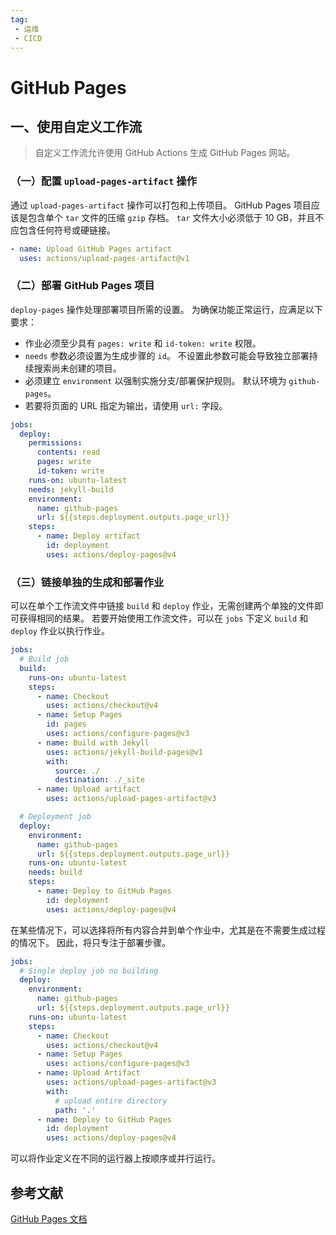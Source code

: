 ```yaml
---
tag:
 - 运维
 - CICD
---
```


# GitHub Pages

## 一、使用自定义工作流

> 自定义工作流允许使用 GitHub Actions 生成 GitHub Pages 网站。

### （一）配置 `upload-pages-artifact` 操作

通过 `upload-pages-artifact` 操作可以打包和上传项目。 GitHub Pages 项目应该是包含单个 `tar` 文件的压缩 `gzip` 存档。 `tar` 文件大小必须低于 10 GB，并且不应包含任何符号或硬链接。

```yaml
- name: Upload GitHub Pages artifact
  uses: actions/upload-pages-artifact@v1
```

### （二）部署 GitHub Pages 项目

`deploy-pages` 操作处理部署项目所需的设置。 为确保功能正常运行，应满足以下要求：

- 作业必须至少具有 `pages: write` 和 `id-token: write` 权限。
- `needs` 参数必须设置为生成步骤的 `id`。 不设置此参数可能会导致独立部署持续搜索尚未创建的项目。
- 必须建立 `environment` 以强制实施分支/部署保护规则。 默认环境为 `github-pages`。
- 若要将页面的 URL 指定为输出，请使用 `url:` 字段。

```yaml
jobs:
  deploy:
    permissions:
      contents: read
      pages: write
      id-token: write
    runs-on: ubuntu-latest
    needs: jekyll-build
    environment:
      name: github-pages
      url: ${{steps.deployment.outputs.page_url}}
    steps:
      - name: Deploy artifact
        id: deployment
        uses: actions/deploy-pages@v4
```

### （三）链接单独的生成和部署作业

可以在单个工作流文件中链接 `build` 和 `deploy` 作业，无需创建两个单独的文件即可获得相同的结果。 若要开始使用工作流文件，可以在 `jobs` 下定义 `build` 和 `deploy` 作业以执行作业。

```yaml
jobs:
  # Build job
  build:
    runs-on: ubuntu-latest
    steps:
      - name: Checkout
        uses: actions/checkout@v4
      - name: Setup Pages
        id: pages
        uses: actions/configure-pages@v3
      - name: Build with Jekyll
        uses: actions/jekyll-build-pages@v1
        with:
          source: ./
          destination: ./_site
      - name: Upload artifact
        uses: actions/upload-pages-artifact@v3

  # Deployment job
  deploy:
    environment:
      name: github-pages
      url: ${{steps.deployment.outputs.page_url}}
    runs-on: ubuntu-latest
    needs: build
    steps:
      - name: Deploy to GitHub Pages
        id: deployment
        uses: actions/deploy-pages@v4
```

在某些情况下，可以选择将所有内容合并到单个作业中，尤其是在不需要生成过程的情况下。 因此，将只专注于部署步骤。

```yaml
jobs:
  # Single deploy job no building
  deploy:
    environment:
      name: github-pages
      url: ${{steps.deployment.outputs.page_url}}
    runs-on: ubuntu-latest
    steps:
      - name: Checkout
        uses: actions/checkout@v4
      - name: Setup Pages
        uses: actions/configure-pages@v3
      - name: Upload Artifact
        uses: actions/upload-pages-artifact@v3
        with:
          # upload entire directory
          path: '.'
      - name: Deploy to GitHub Pages
        id: deployment
        uses: actions/deploy-pages@v4
```

可以将作业定义在不同的运行器上按顺序或并行运行。

## 参考文献

[GitHub Pages 文档](https://docs.github.com/zh/pages)